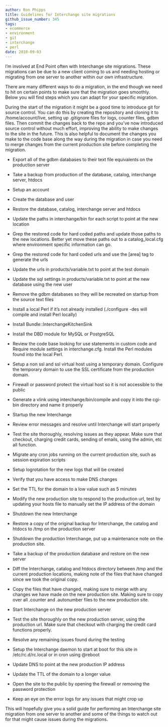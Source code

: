 ```yaml
---
author: Ron Phipps
title: Guidelines for Interchange site migrations
github_issue_number: 345
tags:
- ecommerce
- environment
- git
- interchange
- perl
date: 2010-09-03
---
```




I’m involved at End Point often with Interchange site migrations. These migrations can be due to a new client coming to us and needing hosting or migrating from one server to another within our own infrastructure. 

There are many different ways to do a migration, in the end though we need to hit on certain points to make sure that the migration goes smoothly. Below you will find steps which you can adapt for your specific migration.

During the start of the migration it might be a good time to introduce git for source control. You can do this by creating the repository and cloning it to /home/account/live, setting up .gitignore files for logs, counter files, gdbm files. Then commit the changes back to the repo and you’ve now introduced source control without much effort, improving the ability to make changes to the site in the future. This is also helpful to document the changes you make to the code base along the way during the migration in case you need to merge changes from the current production site before completing the migration.

- Export all of the gdbm databases to their text file equivalents on the production server

- Take a backup from production of the database, catalog, interchange server, htdocs

- Setup an account

- Create the database and user

- Restore the database, catalog, interchange server and htdocs

- Update the paths in interchange/bin for each script to point at the new location

- Grep the restored code for hard coded paths and update those paths to the new locations. Better yet move these paths out to a catalog_local.cfg where environment specific information can go.

- Grep the restored code for hard coded urls and use the [area] tag to generate the urls

- Update the urls in products/variable.txt to point at the test domain

- Update the sql settings in products/variable.txt to point at the new database using the new user

- Remove the gdbm databases so they will be recreated on startup from the source text files

- Install a local Perl if it’s not already installed (./configure -des will compile and install Perl locally)

- Install Bundle::InterchangeKitchenSink

- Install the DBD module for MySQL or PostgreSQL

- Review the code base looking for use statements in custom code and Require module settings in interchange.cfg. Install the Perl modules found into the local Perl.

- Setup a non ssl and ssl virtual host using a temporary domain. Configure the temporary domain to use the SSL certificate from the production domain.

- Firewall or password protect the virtual host so it is not accessible to the public

- Generate a vlink using interchange/bin/compile and copy it into the cgi-bin directory and name it properly

- Startup the new Interchange

- Review error messages and resolve until Interchange will start properly

- Test the site thoroughly, resolving issues as they appear. Make sure that checkout, charging credit cards, sending of emails, using the admin, etc all function.

- Migrate any cron jobs running on the current production site, such as session expiration scripts

- Setup logrotation for the new logs that will be created

- Verify that you have access to make DNS changes

- Set the TTL for the domain to a low value such as 5 minutes

- Modify the new production site to respond to the production url, test by updating your hosts file to manually set the IP address of the domain

- Shutdown the new Interchange

- Restore a copy of the original backup for Interchange, the catalog and htdocs to /tmp on the production server

- Shutdown the production Interchange, put up a maintenance note on the production site.

- Take a backup of the production database and restore on the new server

- Diff the Interchange, catalog and htdocs directory between /tmp and the current production locations, making note of the files that have changed since we took the original copy.

- Copy the files that have changed, making sure to merge with any changes we have made on the new production site. Making sure to copy over all .counter and .autonumber files to the new production site.

- Start Interchange on the new production server

- Test the site thoroughly on the new production server, using the production url. Make sure that checkout with charging the credit card functions properly.

- Resolve any remaining issues found during the testing

- Setup the Interchange daemon to start at boot for this site in /etc/rc.d/rc.local or in cron using @reboot

- Update DNS to point at the new production IP address

- Update the TTL of the domain to a longer value

- Open the site to the public by opening the firewall or removing the password protection

- Keep an eye on the error logs for any issues that might crop up

This will hopefully give you a solid guide for performing an Interchange site migration from one server to another and some of the things to watch out for that might cause issues during the migrations.


